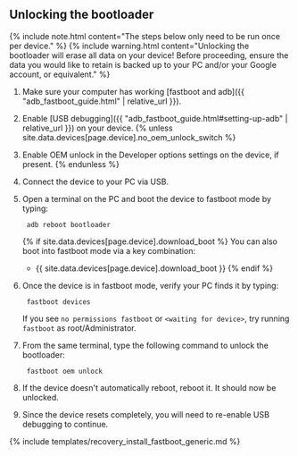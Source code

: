 ## Unlocking the bootloader

{% include note.html content="The steps below only need to be run once per device." %}
{% include warning.html content="Unlocking the bootloader will erase all data on your device!
Before proceeding, ensure the data you would like to retain is backed up to your PC and/or your Google account, or equivalent." %}

1. Make sure your computer has working [fastboot and adb]({{ "adb_fastboot_guide.html" | relative_url }}).
2. Enable [USB debugging]({{ "adb_fastboot_guide.html#setting-up-adb" | relative_url }}) on your device.
{% unless site.data.devices[page.device].no_oem_unlock_switch %}
3. Enable OEM unlock in the Developer options settings on the device, if present.
{% endunless %}
4. Connect the device to your PC via USB.
5. Open a terminal on the PC and boot the device to fastboot mode by typing:

        adb reboot bootloader

    {% if site.data.devices[page.device].download_boot %}
    You can also boot into fastboot mode via a key combination:
    
    * {{ site.data.devices[page.device].download_boot }}
    {% endif %}
6. Once the device is in fastboot mode, verify your PC finds it by typing:

        fastboot devices

   If you see `no permissions fastboot` or `<waiting for device>`, try running `fastboot` as root/Administrator.
7. From the same terminal, type the following command to unlock the bootloader:

        fastboot oem unlock

8. If the device doesn't automatically reboot, reboot it. It should now be unlocked.
9. Since the device resets completely, you will need to re-enable USB debugging to continue.

{% include templates/recovery_install_fastboot_generic.md %}
